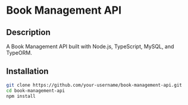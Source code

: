 # Book Management API

## Description
A Book Management API built with Node.js, TypeScript, MySQL, and TypeORM.

## Installation

```sh
git clone https://github.com/your-username/book-management-api.git
cd book-management-api
npm install